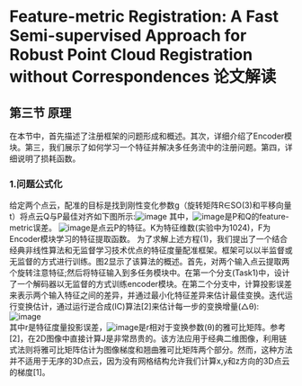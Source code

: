 # Feature-metric Registration: A Fast Semi-supervised Approach for Robust Point Cloud Registration without Correspondences 论文解读  

## 第三节 原理  
在本节中，首先描述了注册框架的问题形成和概述。其次，详细介绍了Encoder模块。第三，我们展示了如何学习一个特征并解决多任务流中的注册问题。第四，详细说明了损耗函数。  
### 1.问题公式化  
给定两个点云，配准的目标是找到刚性变化参数g（旋转矩阵R∈SO(3)和平移向量t）将点云Q与P最佳对齐如下图所示:![image](https://user-images.githubusercontent.com/74122331/138546569-89b72dfd-57b8-4bff-82d8-cd353db6a425.png)
其中，![image](https://user-images.githubusercontent.com/74122331/138547372-fba3e0aa-1226-4309-a3c3-826354e1d24f.png)是P和Q的feature-metric误差。
![image](https://user-images.githubusercontent.com/74122331/138547398-da3233db-587f-45ef-84b7-58a8914f16f7.png)是点云P的特征。K为特征维数(实验中为1024)，F为Encoder模块学习的特征提取函数。
为了求解上述方程(1)，我们提出了一个结合经典非线性算法和无监督学习技术优点的特征度量配准框架。框架可以以半监督或无监督的方式进行训练。图2显示了该算法的概述。首先，对两个输入点云提取两个旋转注意特征;然后将特征输入到多任务模块中。在第一个分支(Task1)中，设计了一个解码器以无监督的方式训练encoder模块。在第二个分支中，计算投影误差来表示两个输入特征之间的差异，并通过最小化特征差异来估计最佳变换。迭代运行变换估计，通过运行逆合成(IC)算法[2]来估计每一步的变换增量(△θ):
![image](https://user-images.githubusercontent.com/74122331/138547440-0fd4bd99-9b57-4f49-ac59-375c57fdbe21.png)  
其中r是特征度量投影误差，![image](https://user-images.githubusercontent.com/74122331/138547456-88a92a7d-b4ad-4f28-9c6d-bbcf30b69c01.png)是r相对于变换参数(θ)的雅可比矩阵。参考[2]，在2D图像中直接计算J是非常昂贵的。该方法应用于经典二维图像，利用链式法则将雅可比矩阵估计为图像梯度和翘曲雅可比矩阵两个部分。然而，这种方法并不适用于无序的3D点云，因为没有网格结构允许我们计算x,y和z方向的3D点云的梯度[1]。

